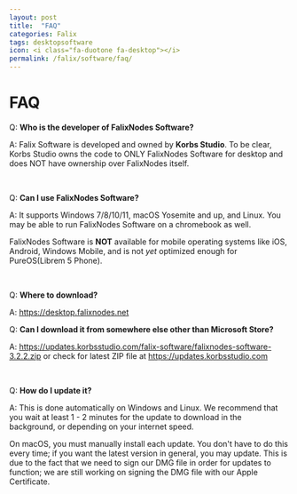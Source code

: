 ```yaml
---
layout: post
title:  "FAQ"
categories: Falix
tags: desktopsoftware
icon: <i class="fa-duotone fa-desktop"></i>
permalink: /falix/software/faq/
---
```


# FAQ
Q: **Who is the developer of FalixNodes Software?**

A: Falix Software is developed and owned by **Korbs Studio**. To be clear, Korbs Studio owns the code to ONLY FalixNodes Software for desktop and does NOT have ownership over FalixNodes itself.

<br>

Q: **Can I use FalixNodes Software?**

A: It supports Windows 7/8/10/11, macOS Yosemite and up, and Linux. You may be able to run FalixNodes Software on a chromebook as well.

FalixNodes Software is **NOT** available for mobile operating systems like iOS, Android, Windows Mobile, and is not *yet* optimized enough for PureOS(Librem 5 Phone).

<br>

Q: **Where to download?**

A: https://desktop.falixnodes.net

Q: **Can I download it from somewhere else other than Microsoft Store?**

A: https://updates.korbsstudio.com/falix-software/falixnodes-software-3.2.2.zip or check for latest ZIP file at https://updates.korbsstudio.com

<br>

Q: **How do I update it?**

A: This is done automatically on Windows and Linux. We recommend that you wait at least 1 - 2 minutes for the update to download in the background, or depending on your internet speed.

On macOS, you must manually install each update. You don't have to do this every time; if you want the latest version in general, you may update. This is due to the fact that we need to sign our DMG file in order for updates to function; we are still working on signing the DMG file with our Apple Certificate.